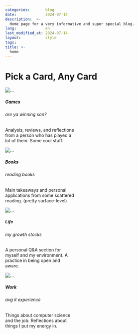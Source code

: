 ```yaml
---
categories:       blog
date:             2024-07-14
description:  >-
  Home page for a very informative and super special blog.
lang:             en
last_modified_at: 2024-07-14
layout:           style
tags:
title: >-
  home
---
```


# Pick a Card, Any Card

<div class="card-group row-cols-4 my-6">

<div class="cards" href="{{'/games' | relative_url}}">
<div class="col">
  <div class="card" style="width: 14rem;">
    <img src=" {{ 'assets/home/dad.jpg' | absolute_url}}" class="card-img-top" alt="...">
      <div class="card-body">
        <h5 class="card-title">Games</h5>
        <h6 class="card-subtitle mb-2 text-muted">are ya winning son?</h6>
        <p class="card-text">Analysis, reviews, and reflections from a person who has played a lot of them. Some cool stuff.</p>
        <a href="{{'/games' | relative_url}}" class="stretched-link"></a>
      </div>
  </div>
</div>
</div>

<div class="cards">
<div class="col">
  <div class="card" style="width: 14rem;">
    <img src="{{ 'assets/home/read.png' | absolute_url}}" class="card-img-top" alt="...">
      <div class="card-body my-0">
        <h5 class="card-title">Books</h5>
        <h6 class="card-subtitle mb-2 text-muted">reading books</h6>
        <p class="card-text">Main takeaways and personal applications from some scattered reading. (pretty surface-level)</p>
        <a href="{{'/books' | relative_url}}" class="stretched-link"></a>
      </div>
  </div>
</div>
</div>

<div class="cards">
<div class="col">
  <div class="card" style="width: 14rem;">
      <img src="{{ 'assets/home/grow.png' | absolute_url }}" class="card-img-top" alt="...">
      <div class="card-body">
        <h5 class="card-title">Life</h5>
        <h6 class="card-subtitle mb-2 text-muted">my growth stocks</h6>
        <p class="card-text">A personal Q&A section for myself and my environment. A practice in being open and aware.</p>
        <a href="{{'/life' | relative_url}}" class="stretched-link"></a>
      </div>
  </div>
</div>
</div>

<div class="cards">
<div class="col">
  <div class="card" style="width: 14rem;">
      <img src="{{ 'assets/home/computer.jpg' | absolute_url}}" class="card-img-top" alt="...">
      <div class="card-body">
        <h5 class="card-title">Work</h5>
        <h6 class="card-subtitle mb-2 text-muted">avg it experience</h6>
        <p class="card-text">Things about computer science and the job. Reflections about things I put my energy in.</p>
        <a href="{{'/work' | relative_url}}" class="stretched-link"></a>
      </div>
  </div>
</div>
</div>

</div>